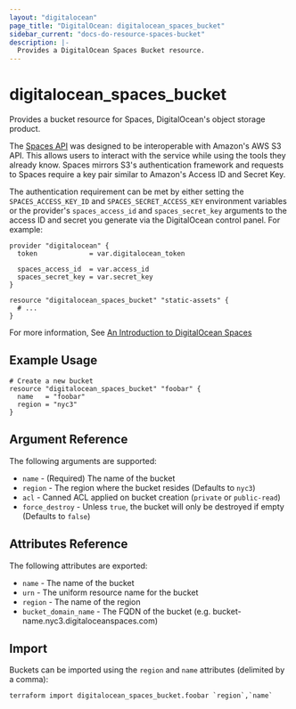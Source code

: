 ```yaml
---
layout: "digitalocean"
page_title: "DigitalOcean: digitalocean_spaces_bucket"
sidebar_current: "docs-do-resource-spaces-bucket"
description: |-
  Provides a DigitalOcean Spaces Bucket resource.
---
```


# digitalocean\_spaces\_bucket

Provides a bucket resource for Spaces, DigitalOcean's object storage product.

The [Spaces API](https://developers.digitalocean.com/documentation/spaces/) was
designed to be interoperable with Amazon's AWS S3 API. This allows users to
interact with the service while using the tools they already know. Spaces
mirrors S3's authentication framework and requests to Spaces require a key pair
similar to Amazon's Access ID and Secret Key.

The authentication requirement can be met by either setting the
`SPACES_ACCESS_KEY_ID` and `SPACES_SECRET_ACCESS_KEY` environment variables or
the provider's `spaces_access_id` and `spaces_secret_key` arguments to the
access ID and secret you generate via the DigitalOcean control panel. For
example:

```
provider "digitalocean" {
  token             = var.digitalocean_token

  spaces_access_id  = var.access_id
  spaces_secret_key = var.secret_key
}

resource "digitalocean_spaces_bucket" "static-assets" {
  # ...
}
```

For more information, See [An Introduction to DigitalOcean Spaces](https://www.digitalocean.com/community/tutorials/an-introduction-to-digitalocean-spaces)

## Example Usage

```hcl
# Create a new bucket
resource "digitalocean_spaces_bucket" "foobar" {
  name   = "foobar"
  region = "nyc3"
}
```

## Argument Reference

The following arguments are supported:

* `name` - (Required) The name of the bucket
* `region` - The region where the bucket resides (Defaults to `nyc3`)
* `acl` - Canned ACL applied on bucket creation (`private` or `public-read`)
* `force_destroy` - Unless `true`, the bucket will only be destroyed if empty (Defaults to `false`)

## Attributes Reference

The following attributes are exported:

* `name` - The name of the bucket
* `urn` - The uniform resource name for the bucket
* `region` - The name of the region
* `bucket_domain_name` - The FQDN of the bucket (e.g. bucket-name.nyc3.digitaloceanspaces.com)

## Import

Buckets can be imported using the `region` and `name` attributes (delimited by a comma):

```
terraform import digitalocean_spaces_bucket.foobar `region`,`name`
```

